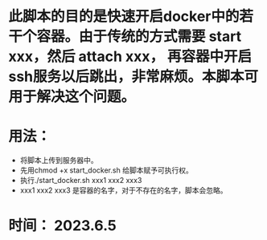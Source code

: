 # 此脚本的目的是快速开启docker中的若干个容器。由于传统的方式需要 start xxx，然后 attach xxx， 再容器中开启ssh服务以后跳出，非常麻烦。本脚本可用于解决这个问题。

# 用法：
- 将脚本上传到服务器中。
- 先用chmod +x start_docker.sh 给脚本赋予可执行权。
- 执行./start_docker.sh xxx1 xxx2 xxx3
- xxx1 xxx2 xxx3 是容器的名字，对于不存在的名字，脚本会忽略。

# 时间： 2023.6.5